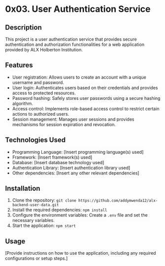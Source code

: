 # 0x03. User Authentication Service

## Description
This project is a user authentication service that provides secure authentication and authorization functionalities for a web application provided by ALX Holberton Institution.

## Features
- User registration: Allows users to create an account with a unique username and password.
- User login: Authenticates users based on their credentials and provides access to protected resources.
- Password hashing: Safely stores user passwords using a secure hashing algorithm.
- Access control: Implements role-based access control to restrict certain actions to authorized users.
- Session management: Manages user sessions and provides mechanisms for session expiration and revocation.

## Technologies Used
- Programming Language: [Insert programming language(s) used]
- Framework: [Insert framework(s) used]
- Database: [Insert database technology used]
- Authentication Library: [Insert authentication library used]
- Other dependencies: [Insert any other relevant dependencies]

## Installation
1. Clone the repository: `git clone https://github.com/addymwenda12/alx-backend-user-data.git`
2. Install the required dependencies: `npm install`
3. Configure the environment variables: Create a `.env` file and set the necessary variables.
4. Start the application: `npm start`

## Usage
[Provide instructions on how to use the application, including any required configurations or setup steps.]
